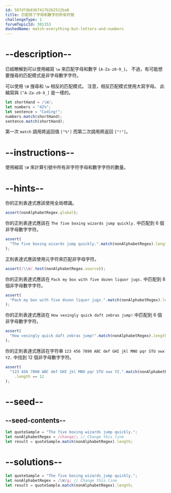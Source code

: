 ```yaml
---
id: 587d7db8367417b2b2512ba0
title: 匹配除了字母和數字的所有符號
challengeType: 1
forumTopicId: 301353
dashedName: match-everything-but-letters-and-numbers
---
```


# --description--

已經瞭解到可以使用縮寫 `\w` 來匹配字母和數字 `[A-Za-z0-9_]`。 不過，有可能想要搜尋的匹配模式是非字母數字字符。

可以使用 `\W` 搜尋和 `\w` 相反的匹配模式。 注意，相反匹配模式使用大寫字母。 此縮寫與 `[^A-Za-z0-9_]` 是一樣的。

```js
let shortHand = /\W/;
let numbers = "42%";
let sentence = "Coding!";
numbers.match(shortHand);
sentence.match(shortHand);
```

第一次 `match` 調用將返回值 `["%"]` 而第二次調用將返回 `["!"]`。

# --instructions--

使用縮寫 `\W` 來計算引號中所有非字符字母和數字字符的數量。

# --hints--

你的正則表達式應該使用全局標識。

```js
assert(nonAlphabetRegex.global);
```

你的正則表達式應該在 `The five boxing wizards jump quickly.` 中匹配到 6 個非字母數字字符。

```js
assert(
  "The five boxing wizards jump quickly.".match(nonAlphabetRegex).length == 6
);
```

正則表達式應該使用元字符來匹配非字母字符。

```js
assert(/\\W/.test(nonAlphabetRegex.source));
```

你的正則表達式應該在 `Pack my box with five dozen liquor jugs.` 中匹配到 8 個非字母數字字符。

```js
assert(
  "Pack my box with five dozen liquor jugs.".match(nonAlphabetRegex).length == 8
);
```

你的正則表達式應該在 `How vexingly quick daft zebras jump!` 中匹配到 6 個非字母數字字符。

```js
assert(
  "How vexingly quick daft zebras jump!".match(nonAlphabetRegex).length == 6
);
```

你的正則表達式應該在字符串 `123 456 7890 ABC def GHI jkl MNO pqr STU vwx YZ.` 中找到 12 個非字母數字字符。

```js
assert(
  "123 456 7890 ABC def GHI jkl MNO pqr STU vwx YZ.".match(nonAlphabetRegex)
    .length == 12
);
```

# --seed--

## --seed-contents--

```js
let quoteSample = "The five boxing wizards jump quickly.";
let nonAlphabetRegex = /change/; // Change this line
let result = quoteSample.match(nonAlphabetRegex).length;
```

# --solutions--

```js
let quoteSample = "The five boxing wizards_jump quickly.";
let nonAlphabetRegex = /\W/g; // Change this line
let result = quoteSample.match(nonAlphabetRegex).length;
```
